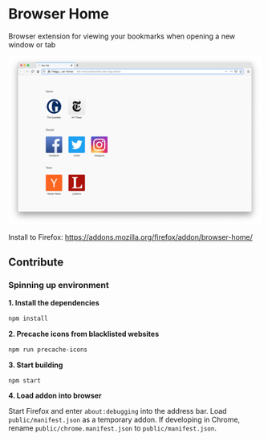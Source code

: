 # Browser Home

Browser extension for viewing your bookmarks when opening a new window or tab

![Screenshot of Browser Home](screenshot.png)

Install to Firefox: https://addons.mozilla.org/firefox/addon/browser-home/

## Contribute

### Spinning up environment

**1. Install the dependencies**

```bash
npm install
```

**2. Precache icons from blacklisted websites**

```bash
npm run precache-icons
```

**3. Start building**

```bash
npm start
```

**4. Load addon into browser**

Start Firefox and enter `about:debugging` into the address bar. Load `public/manifest.json` as a temporary addon.
If developing in Chrome, rename `public/chrome.manifest.json` to `public/manifest.json`.

